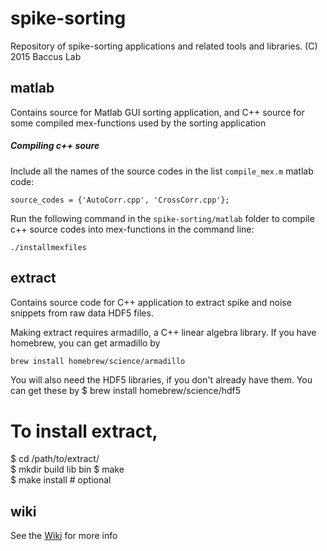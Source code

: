 spike-sorting
=============

Repository of spike-sorting applications and related tools and libraries.
(C) 2015 Baccus Lab

matlab
------

Contains source for Matlab GUI sorting application, and C++ source for some
compiled mex-functions used by the sorting application

##### Compiling c++ soure
Include all the names of the source codes in the list `compile_mex.m` matlab code:

    source_codes = {'AutoCorr.cpp', 'CrossCorr.cpp'};
  
Run the following command in the `spike-sorting/matlab` folder to compile c++ source 
codes into mex-functions in the command line:

    ./installmexfiles

extract
-------

Contains source code for C++ application to extract spike and noise snippets
from raw data HDF5 files.

Making extract requires armadillo, a C++ linear algebra library. If you have homebrew, you can get
armadillo by  
```bash
brew install homebrew/science/armadillo 
```

You will also need the HDF5 libraries, if you don't already have them. You can get these by
$ brew install homebrew/science/hdf5

To install extract,
======
$ cd /path/to/extract/  
$ mkdir build lib bin 
$ make  
$ make install # optional  

wiki
----

See the [Wiki](https://github.com/baccuslab/spike-sorting/wiki) for more info
